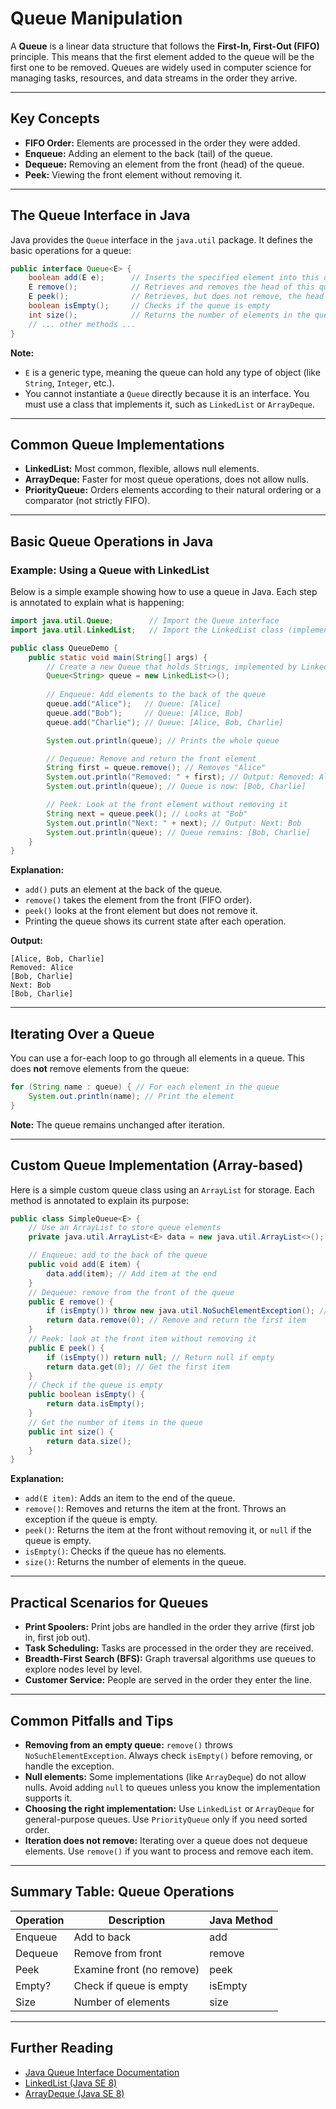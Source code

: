 # Queue Manipulation

A **Queue** is a linear data structure that follows the **First-In, First-Out (FIFO)** principle. This means that the first element added to the queue will be the first one to be removed. Queues are widely used in computer science for managing tasks, resources, and data streams in the order they arrive.

---

## Key Concepts

- **FIFO Order:** Elements are processed in the order they were added.
- **Enqueue:** Adding an element to the back (tail) of the queue.
- **Dequeue:** Removing an element from the front (head) of the queue.
- **Peek:** Viewing the front element without removing it.

---

## The Queue Interface in Java

Java provides the `Queue` interface in the `java.util` package. It defines the basic operations for a queue:

```java
public interface Queue<E> {
    boolean add(E e);      // Inserts the specified element into this queue
    E remove();            // Retrieves and removes the head of this queue
    E peek();              // Retrieves, but does not remove, the head of this queue
    boolean isEmpty();     // Checks if the queue is empty
    int size();            // Returns the number of elements in the queue
    // ... other methods ...
}
```

**Note:**
- `E` is a generic type, meaning the queue can hold any type of object (like `String`, `Integer`, etc.).
- You cannot instantiate a `Queue` directly because it is an interface. You must use a class that implements it, such as `LinkedList` or `ArrayDeque`.

---

## Common Queue Implementations

- **LinkedList:** Most common, flexible, allows null elements.
- **ArrayDeque:** Faster for most queue operations, does not allow nulls.
- **PriorityQueue:** Orders elements according to their natural ordering or a comparator (not strictly FIFO).

---

## Basic Queue Operations in Java

### Example: Using a Queue with LinkedList

Below is a simple example showing how to use a queue in Java. Each step is annotated to explain what is happening:

```java
import java.util.Queue;        // Import the Queue interface
import java.util.LinkedList;   // Import the LinkedList class (implements Queue)

public class QueueDemo {
    public static void main(String[] args) {
        // Create a new Queue that holds Strings, implemented by LinkedList
        Queue<String> queue = new LinkedList<>();
        
        // Enqueue: Add elements to the back of the queue
        queue.add("Alice");   // Queue: [Alice]
        queue.add("Bob");     // Queue: [Alice, Bob]
        queue.add("Charlie"); // Queue: [Alice, Bob, Charlie]

        System.out.println(queue); // Prints the whole queue

        // Dequeue: Remove and return the front element
        String first = queue.remove(); // Removes "Alice"
        System.out.println("Removed: " + first); // Output: Removed: Alice
        System.out.println(queue); // Queue is now: [Bob, Charlie]

        // Peek: Look at the front element without removing it
        String next = queue.peek(); // Looks at "Bob"
        System.out.println("Next: " + next); // Output: Next: Bob
        System.out.println(queue); // Queue remains: [Bob, Charlie]
    }
}
```

**Explanation:**
- `add()` puts an element at the back of the queue.
- `remove()` takes the element from the front (FIFO order).
- `peek()` looks at the front element but does not remove it.
- Printing the queue shows its current state after each operation.

**Output:**
```
[Alice, Bob, Charlie]
Removed: Alice
[Bob, Charlie]
Next: Bob
[Bob, Charlie]
```

---

## Iterating Over a Queue

You can use a for-each loop to go through all elements in a queue. This does **not** remove elements from the queue:

```java
for (String name : queue) { // For each element in the queue
    System.out.println(name); // Print the element
}
```

**Note:** The queue remains unchanged after iteration.

---

## Custom Queue Implementation (Array-based)

Here is a simple custom queue class using an `ArrayList` for storage. Each method is annotated to explain its purpose:

```java
public class SimpleQueue<E> {
    // Use an ArrayList to store queue elements
    private java.util.ArrayList<E> data = new java.util.ArrayList<>();

    // Enqueue: add to the back of the queue
    public void add(E item) {
        data.add(item); // Add item at the end
    }
    // Dequeue: remove from the front of the queue
    public E remove() {
        if (isEmpty()) throw new java.util.NoSuchElementException(); // Check for empty
        return data.remove(0); // Remove and return the first item
    }
    // Peek: look at the front item without removing it
    public E peek() {
        if (isEmpty()) return null; // Return null if empty
        return data.get(0); // Get the first item
    }
    // Check if the queue is empty
    public boolean isEmpty() {
        return data.isEmpty();
    }
    // Get the number of items in the queue
    public int size() {
        return data.size();
    }
}
```

**Explanation:**
- `add(E item)`: Adds an item to the end of the queue.
- `remove()`: Removes and returns the item at the front. Throws an exception if the queue is empty.
- `peek()`: Returns the item at the front without removing it, or `null` if the queue is empty.
- `isEmpty()`: Checks if the queue has no elements.
- `size()`: Returns the number of elements in the queue.

---

## Practical Scenarios for Queues

- **Print Spoolers:** Print jobs are handled in the order they arrive (first job in, first job out).
- **Task Scheduling:** Tasks are processed in the order they are received.
- **Breadth-First Search (BFS):** Graph traversal algorithms use queues to explore nodes level by level.
- **Customer Service:** People are served in the order they enter the line.

---

## Common Pitfalls and Tips

- **Removing from an empty queue:** `remove()` throws `NoSuchElementException`. Always check `isEmpty()` before removing, or handle the exception.
- **Null elements:** Some implementations (like `ArrayDeque`) do not allow nulls. Avoid adding `null` to queues unless you know the implementation supports it.
- **Choosing the right implementation:** Use `LinkedList` or `ArrayDeque` for general-purpose queues. Use `PriorityQueue` only if you need sorted order.
- **Iteration does not remove:** Iterating over a queue does not dequeue elements. Use `remove()` if you want to process and remove each item.

---

## Summary Table: Queue Operations

| Operation | Description                | Java Method |
|-----------|----------------------------|-------------|
| Enqueue   | Add to back                | add         |
| Dequeue   | Remove from front          | remove      |
| Peek      | Examine front (no remove)  | peek        |
| Empty?    | Check if queue is empty    | isEmpty     |
| Size      | Number of elements         | size        |

---

## Further Reading
- [Java Queue Interface Documentation](https://docs.oracle.com/javase/8/docs/api/java/util/Queue.html)
- [LinkedList (Java SE 8)](https://docs.oracle.com/javase/8/docs/api/java/util/LinkedList.html)
- [ArrayDeque (Java SE 8)](https://docs.oracle.com/javase/8/docs/api/java/util/ArrayDeque.html)
